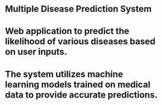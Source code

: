 # Multiple Disease Prediction System
# Web application to predict the likelihood of various diseases based on user inputs. 
# The system utilizes machine learning models trained on medical data to provide accurate predictions.
